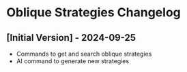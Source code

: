 # Oblique Strategies Changelog

## [Initial Version] - 2024-09-25

- Commands to get and search oblique strategies
- AI command to generate new strategies